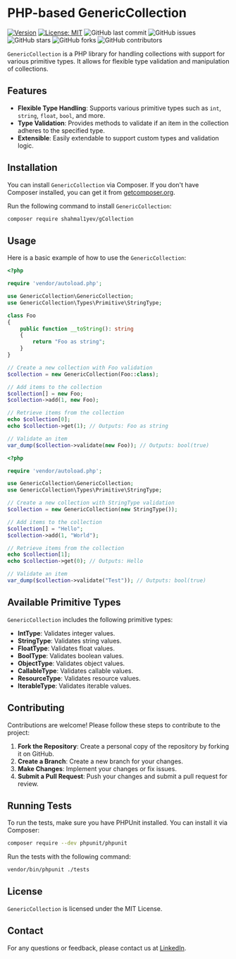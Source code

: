 # PHP-based GenericCollection

[![Version](https://img.shields.io/badge/Version-1.0.1-blue.svg)](https://semver.org/)
[![License: MIT](https://img.shields.io/badge/License-MIT-green.svg)](https://opensource.org/licenses/MIT)
![GitHub last commit](https://img.shields.io/github/last-commit/shahmal1yev/gCollection)
![GitHub issues](https://img.shields.io/github/issues/shahmal1yev/gCollection)
![GitHub stars](https://img.shields.io/github/stars/shahmal1yev/gCollection)
![GitHub forks](https://img.shields.io/github/forks/shahmal1yev/gCollection)
![GitHub contributors](https://img.shields.io/github/contributors/shahmal1yev/gCollection)

`GenericCollection` is a PHP library for handling collections with support for various primitive types. It allows for flexible type validation and manipulation of collections.

## Features

- **Flexible Type Handling**: Supports various primitive types such as `int`, `string`, `float`, `bool`, and more.
- **Type Validation**: Provides methods to validate if an item in the collection adheres to the specified type.
- **Extensible**: Easily extendable to support custom types and validation logic.

## Installation

You can install `GenericCollection` via Composer. If you don't have Composer installed, you can get it from [getcomposer.org](https://getcomposer.org).

Run the following command to install `GenericCollection`:

```bash
composer require shahmal1yev/gCollection
```

## Usage

Here is a basic example of how to use the `GenericCollection`:

```php
<?php

require 'vendor/autoload.php';

use GenericCollection\GenericCollection;
use GenericCollection\Types\Primitive\StringType;

class Foo
{
    public function __toString(): string
    {
        return "Foo as string";
    }
}

// Create a new collection with Foo validation
$collection = new GenericCollection(Foo::class);

// Add items to the collection
$collection[] = new Foo;
$collection->add(1, new Foo);

// Retrieve items from the collection
echo $collection[0];
echo $collection->get(1); // Outputs: Foo as string

// Validate an item
var_dump($collection->validate(new Foo)); // Outputs: bool(true)
```

```php
<?php

require 'vendor/autoload.php';

use GenericCollection\GenericCollection;
use GenericCollection\Types\Primitive\StringType;

// Create a new collection with StringType validation
$collection = new GenericCollection(new StringType());

// Add items to the collection
$collection[] = "Hello";
$collection->add(1, "World");

// Retrieve items from the collection
echo $collection[1];
echo $collection->get(0); // Outputs: Hello

// Validate an item
var_dump($collection->validate("Test")); // Outputs: bool(true)
```

## Available Primitive Types

`GenericCollection` includes the following primitive types:

- **IntType**: Validates integer values.
- **StringType**: Validates string values.
- **FloatType**: Validates float values.
- **BoolType**: Validates boolean values.
- **ObjectType**: Validates object values.
- **CallableType**: Validates callable values.
- **ResourceType**: Validates resource values.
- **IterableType**: Validates iterable values.

## Contributing

Contributions are welcome! Please follow these steps to contribute to the project:

1. **Fork the Repository**: Create a personal copy of the repository by forking it on GitHub.
2. **Create a Branch**: Create a new branch for your changes.
3. **Make Changes**: Implement your changes or fix issues.
4. **Submit a Pull Request**: Push your changes and submit a pull request for review.

## Running Tests

To run the tests, make sure you have PHPUnit installed. You can install it via Composer:

```bash
composer require --dev phpunit/phpunit
```

Run the tests with the following command:

```bash
vendor/bin/phpunit ./tests
```

## License

`GenericCollection` is licensed under the MIT License.

## Contact

For any questions or feedback, please contact us at [LinkedIn](https://linkedin.com/in/shahmal1yev).